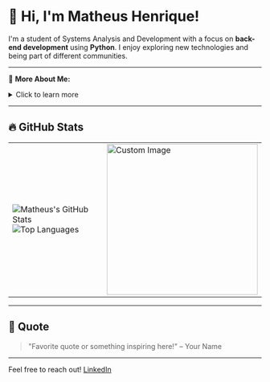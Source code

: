 # 👋 Hi, I'm Matheus Henrique!

I'm a student of Systems Analysis and Development with a focus on **back-end development** using **Python**. I enjoy exploring new technologies and being part of different communities.

---

🔎 **More About Me:**
<details>
  <summary>Click to learn more</summary>
  
  - 🎓 Student of **Systems Analysis and Development**
  - 💻 Focused on back-end development with Python
  - 🎯 Interested in technology!
  - 🚀 Always looking to learn and improve!
</details>

---

## 🔥 GitHub Stats

<table>
  <tr>
    <td>
      <img src="https://github-readme-stats.vercel.app/api?username=Supiidu&show_icons=true&theme=tokyonight" alt="Matheus's GitHub Stats" />
      <img src="https://github-readme-stats.vercel.app/api/top-langs/?username=Supiidu&layout=compact&theme=tokyonight" alt="Top Languages" />
    </td>
    <td>
      <img src="https://link-to-anime-image.png" alt="Custom Image" width="300px" />
    </td>
  </tr>
</table>

---

## 📜 Quote

> "Favorite quote or something inspiring here!" – Your Name

---

Feel free to reach out! [LinkedIn](https://www.linkedin.com/in/matheus-henrique-8ba576302/)
